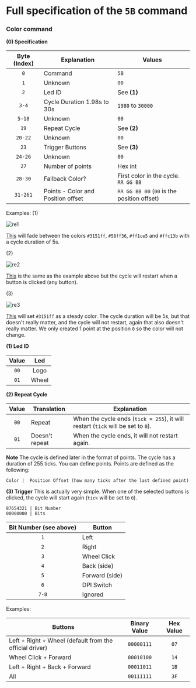 # Full specification of the `5B` command
### Color command

**(0) Specification**

Byte (Index) | Explanation | Values
:---: | --- | ---
`0` | Command | `5B`
`1` | Unknown | `00`
`2` | Led ID | See **(1)**
`3-4` | Cycle Duration 1.98s to 30s | `1980` to `30000`
`5-18` | Unknown | `00`
`19` | Repeat Cycle | See **(2)** 
`20-22` | Unknown | `00`
`23` | Trigger Buttons | See **(3)**
`24-26` |  Unknown | `00`
`27` | Number of points | Hex int
`28-30` | Fallback Color? | First color in the cycle. `RR GG BB`
`31-261` | Points - Color and Position offset  | `RR GG BB 00` (`00` is the position offset)

Examples:
(1)

![re1](https://user-images.githubusercontent.com/11718923/37878155-4e2aafe8-305c-11e8-8eb8-d3eff39ef43a.png)

[This](https://gist.github.com/FFY00/faa3065a0fd39681143714c6272d90af#file-example-1-sh) will fade between the colors `#3151ff`, `#58ff36`, `#ff1ce5` and `#ffc13b` with a cycle duration of 5s.

(2)

![re2](https://user-images.githubusercontent.com/11718923/37878247-d6bde0cc-305d-11e8-9d64-a507c14cda17.png)

[This](https://gist.github.com/FFY00/faa3065a0fd39681143714c6272d90af#file-example-2-sh) is the same as the example above but the cycle will restart when a button is clicked (any button).

(3)

![re3](https://user-images.githubusercontent.com/11718923/37878271-257e070a-305e-11e8-9b67-9c7cb13fb87d.png)

[This](https://gist.github.com/FFY00/faa3065a0fd39681143714c6272d90af#file-example-3-sh) will set `#3151ff` as a steady color. The cycle duration will be 5s, but that doesn't really matter, and the cycle will not restart, again that also doesn't really matter. We only created 1 point at the position `0` so the color will not change.

**(1) Led ID**

Value | Led
:---: | :---:
`00` | Logo
`01` | Wheel

**(2) Repeat Cycle**

Value | Translation | Explanation
:---: | --- | ---
`00` | Repeat | When the cycle ends (`tick = 255`), it will restart (`tick` will be set to `0`).
`01` | Doesn't repeat | When the cycle ends, it will not restart again.

**Note** The cycle is defined later in the format of points. The cycle has a duration of 255 ticks. You can define points. Points are defined as the following:

```
Color |  Position Offset (how many ticks after the last defined point)
```

**(3) Trigger**
This is actually very simple. When one of the selected buttons is clicked, the cycle will start again (`tick` will be set to `0`).
```
87654321 | Bit Number
00000000 | Bits
```

Bit Number (see above) | Button
:---: | ---
`1` | Left
`2` | Right
`3` | Wheel Click
`4` | Back (side)
`5` | Forward (side)
`6` | DPI Switch
`7-8` | Ignored

Examples:

Buttons | Binary Value | Hex Value
--- | :---: | :---:
Left + Right + Wheel (default from the official driver) | `00000111` | `07`
Wheel Click + Forward | `00010100` | `14`
Left + Right + Back + Forward | `00011011` | `1B`
All | `00111111` | `3F`
